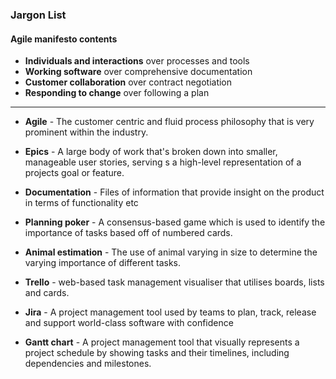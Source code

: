 ### Jargon List 

#### Agile manifesto contents

- **Individuals and interactions** over processes and tools
- **Working software** over comprehensive documentation
- **Customer collaboration** over contract negotiation
- **Responding to change** over following a plan

---

- **Agile** - The customer centric and fluid process philosophy that is very prominent within the industry.

- **Epics** - A large body of work that's broken down into smaller, manageable user stories, serving s a high-level representation of a projects goal or feature.

- **Documentation** - Files of information that provide insight on the product in terms of functionality etc

- **Planning poker** - A consensus-based game which is used to identify the importance of tasks based off of numbered cards.

- **Animal estimation** - The use of animal varying in size to determine the varying importance of different tasks.

- **Trello** - web-based task management visualiser that utilises boards, lists and cards.

- **Jira** - A project management tool used by teams to plan, track, release and support world-class software with confidence

- **Gantt chart** - A project management tool that visually represents a project schedule by showing tasks and their timelines, including dependencies and milestones.